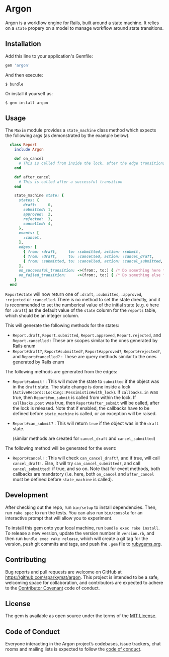 # Argon

Argon is a workflow engine for Rails, built around a state machine. It relies on a `state` propery on a model to manage workflow around state transitions.

## Installation

Add this line to your application's Gemfile:

```ruby
gem 'argon'
```

And then execute:

    $ bundle

Or install it yourself as:

    $ gem install argon

## Usage

The `Maxim` module provides a `state_machine` class method which expects the following args (as demonstrated by the example below).

```ruby
  class Report
    include Argon

    def on_cancel
      # This is called from inside the lock, after the edge transitions. If an exception is thrown here, the entire transition is rolled back
    end

    def after_cancel
      # This is called after a successful transition
    end

    state_machine state: {
      states: {
        draft:     0,
        submitted: 1,
        approved:  2,
        rejected:  3,
        cancelled: 4,
      },
      events: [
        :cancel,
      ],
      edges: [
        { from: :draft,     to: :submitted, action: :submit,           callbacks: {in: false, post: false}                       },
        { from: :draft,     to: :cancelled, action: :cancel_draft,     callbacks: {in: false, post: false}, on_events: [:cancel] },
        { from: :submitted, to: :cancelled, action: :cancel_submitted, callbacks: {in: false, post: false}, on_events: [:cancel] },
      ],
      on_successful_transition: ->(from:, to:) { /* Do something here */ },
      on_failed_transition:     ->(from:, to:) { /* Do something else */ },
    }
  end
```

`Report#state` will now return one of `:draft`, `:submitted`, `:approved`, `:rejected` or `:cancelled`. There is no method to set the state directly, and it is recommended to set the numberical value of the initial state (e.g. `0` here for `:draft`) as the default value of the `state` column for the `reports` table, which should be an integer column.

This will generate the following methods for the states:

* `Report.draft`, `Report.submitted`, `Report.approved`, `Report.rejected`, and `Report.cancelled` : These are scopes similar to the ones generated by Rails enum
* `Report#draft?`, `Report#submitted?`, `Report#approved?`, `Report#rejected?`, and `Report#cancelled?` : These are query methods similar to the ones generated by Rails enum

The following methods are generated from the edges:

* `Report#submit!` : This will move the state to `submitted` if the object was in the `draft` state. The state change is done inside a lock (`ActiveRecord::Locking::Pessimistic#with_lock`). If `callbacks.in` was true, then `Report#on_submit` is called from within the lock. If `callbacks.post` was true, then `Report#after_submit` will be called, after the lock is released. Note that if enabled, the callbacks have to be defined before `state_machine` is called, or an exception will be raised.
* `Report#can_submit?` : This will return `true` if the object was in the `draft` state.

  (similar methods are created for `cancel_draft` and `cancel_submitted`)

The following method will be generated for the event:

* `Report#cancel!` : This will check `can_cancel_draft?`, and if true, will call `cancel_draft!`. Else, it will try `can_cancel_submitted?`, and call `cancel_submitted!` if true, and so on. Note that for event methods, both callbacks are mandatory (i.e. here, both `on_cancel` and `after_cancel` must be defined before `state_machine` is called).

## Development

After checking out the repo, run `bin/setup` to install dependencies. Then, run `rake spec` to run the tests. You can also run `bin/console` for an interactive prompt that will allow you to experiment.

To install this gem onto your local machine, run `bundle exec rake install`. To release a new version, update the version number in `version.rb`, and then run `bundle exec rake release`, which will create a git tag for the version, push git commits and tags, and push the `.gem` file to [rubygems.org](https://rubygems.org).

## Contributing

Bug reports and pull requests are welcome on GitHub at https://github.com/sparkymat/argon. This project is intended to be a safe, welcoming space for collaboration, and contributors are expected to adhere to the [Contributor Covenant](http://contributor-covenant.org) code of conduct.

## License

The gem is available as open source under the terms of the [MIT License](http://opensource.org/licenses/MIT).

## Code of Conduct

Everyone interacting in the Argon project’s codebases, issue trackers, chat rooms and mailing lists is expected to follow the [code of conduct](https://github.com/sparkymat/argon/blob/master/CODE_OF_CONDUCT.md).

